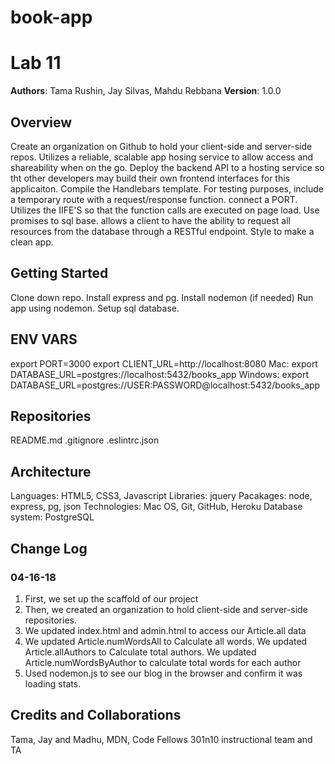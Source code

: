 # book-app

# Lab 11

**Authors**: Tama Rushin, Jay Silvas, Mahdu Rebbana
**Version**: 1.0.0

## Overview
Create an organization on Github to hold your client-side and server-side repos. Utilizes a reliable, scalable app hosing service to allow access and shareability when on the go. Deploy the backend API to a hosting service so tht other developers may build their own frontend interfaces for this applicaiton. Compile the Handlebars template. For testing purposes, include a temporary route with a request/response function. connect a PORT. Utilizes the IIFE'S so that the function calls are executed on page load. Use promises to sql base. allows a client to have the ability to request all resources from the database through a RESTful endpoint. Style to make a clean app.

## Getting Started
Clone down repo. Install express and pg. Install nodemon (if needed) Run app using nodemon. Setup sql database.

## ENV VARS
export PORT=3000
export CLIENT_URL=http://localhost:8080
Mac:     export DATABASE_URL=postgres://localhost:5432/books_app
Windows: export DATABASE_URL=postgres://USER:PASSWORD@localhost:5432/books_app

## Repositories
README.md
.gitignore
.eslintrc.json

## Architecture
Languages: HTML5, CSS3, Javascript
Libraries: jquery
Pacakages: node, express, pg, json
Technologies: Mac OS, Git, GitHub, Heroku
Database system: PostgreSQL


## Change Log
### 04-16-18
1. First, we set up the scaffold of our project
2. Then, we created an organization to hold client-side and server-side repositories.
3. We updated index.html and admin.html to access our Article.all data
4. We updated Article.numWordsAll to Calculate all words.
We updated Article.allAuthors to Calculate total authors.
We updated Article.numWordsByAuthor to calculate total words for each author
5. Used nodemon.js to see our blog in the browser and confirm it was loading stats.
## Credits and Collaborations
Tama, Jay and Madhu, MDN, Code Fellows 301n10 instructional team and TA